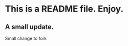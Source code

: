 This is a README file. Enjoy.
================
A small update.
----------------
Small change to fork
